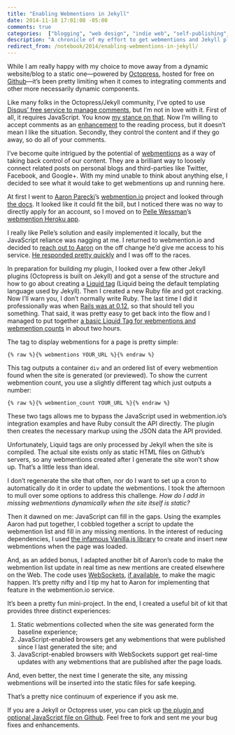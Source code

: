 ```yaml
---
title: "Enabling Webmentions in Jekyll"
date: 2014-11-18 17:01:08 -05:00
comments: true
categories:  ["blogging", "web design", "indie web", "self-publishing", "decentralization"]
description: "A chronicle of my effort to get webmentions and Jekyll playing nicely together."
redirect_from: /notebook/2014/enabling-webmentions-in-jekyll/
---
```


While I am really happy with my choice to move away from a dynamic website/blog to a static one—powered by [Octopress](http://octopress.org/), hosted for free on [Github](https://github.com)—it’s been pretty limiting when it comes to integrating comments and other more necessarily dynamic components.

<!-- more -->

Like many folks in the Octopress/Jekyll community, I’ve opted to use [Disqus’ free service to manage comments](https://disqus.com/websites/), but I’m not in love with it. First of all, it requires JavaScript. You know [my stance on that](/notebook/2014/a-fundamental-disconnect/). Now I’m willing to accept comments as an [enhancement](https://en.wikipedia.org/wiki/Progressive_enhancement) to the reading process, but it doesn’t mean I like the situation. Secondly, they control the content and if they go away, so do all of your comments.

I’ve become quite intrigued by the potential of [webmentions](http://indiewebcamp.com/webmention) as a way of taking back control of our content. They are a brilliant way to loosely connect related posts on personal blogs and third-parties like Twitter, Facebook, and Google+. With my mind unable to think about anything else, I decided to see what it would take to get webmentions up and running here.

At first I went to [Aaron Parecki](http://aaronparecki.com/)’s [webmention.io](http://webmention.io) project and looked through [the docs](https://github.com/aaronpk/webmention.io/blob/master/README.md). It looked like it could fit the bill, but I noticed there was no way to directly apply for an account, so I moved on to [Pelle Wessman](http://voxpelli.com/)’s [webmention Heroku app](https://webmention.herokuapp.com/).

I really like Pelle’s solution and easily implemented it locally, but the JavaScript reliance was nagging at me. I returned to webmention.io and decided to [reach out to Aaron](https://twitter.com/aarongustafson/status/534394789152948224) on the off change he’d give me access to his service. [He responded pretty quickly](https://twitter.com/aaronpk/status/534398408815964160) and I was off to the races.

In preparation for building my plugin, I looked over a few other Jekyll plugins (Octopress is built on Jekyll) and got a sense of the structure and how to go about creating a [Liquid tag](https://github.com/Shopify/liquid/wiki/Liquid-for-Programmers#create-your-own-tags) (Liquid being the default templating language used by Jekyll). Then I created a new Ruby file and got cracking. Now I’ll warn you, I don’t normally write Ruby. The last time I did it professionally was when [Rails was at 0.12](https://github.com/rails/rails/tree/v0.12.0), so that should tell you something. That said, it was pretty easy to get back into the flow and I managed to put together [a basic Liquid Tag for webmentions and webmention counts](https://github.com/aarongustafson/jekyll-webmention_io) in about two hours.

The tag to display webmentions for a page is pretty simple:

```liquid
{% raw %}{% webmentions YOUR_URL %}{% endraw %}
```

This tag outputs a container `div` and an ordered list of every webmention found when the site is generated (or previewed). To show the current webmention count, you use a slightly different tag which just outputs a number:

```liquid
{% raw %}{% webmention_count YOUR_URL %}{% endraw %}
```

These two tags allows me to bypass the JavaScript used in webmention.io’s integration examples and have Ruby consult the API directly. The plugin then creates the necessary markup using the JSON data the API provided.

Unfortunately, Liquid tags are only processed by Jekyll when the site is compiled. The actual site exists only as static HTML files on Github’s servers, so any webmentions created after I generate the site won’t show up. That’s a little less than ideal.

I don’t regenerate the site that often, nor do I want to set up a cron to automatically do it in order to update the webmentions. I took the afternoon to mull over some options to address this challenge. _How do I add in missing webmentions dynamically when the site itself is static?_

Then it dawned on me: JavaScript can fill in the gaps. Using the examples Aaron had put together, I cobbled together a script to update the webmention list and fill in any missing mentions. In the interest of reducing dependencies, I used [the infamous Vanilla.js library](http://vanilla-js.com) to create and insert new webmentions when the page was loaded.

And, as an added bonus, I adapted another bit of Aaron’s code to make the webmention list update in real time as new mentions are created elsewhere on the Web. The code uses [WebSockets](http://www.w3.org/TR/websockets/), [if available](http://caniuse.com/#feat=websockets), to make the magic happen. It’s pretty nifty and I tip my hat to Aaron for implementing that feature in the webmention.io service.

It’s been a pretty fun mini-project. In the end, I created a useful bit of kit that provides three distinct experiences:

1. Static webmentions collected when the site was generated form the baseline experience;
2. JavaScript-enabled browsers get any webmentions that were published since I last generated the site; and
3. JavaScript-enabled browsers with WebSockets support get real-time updates with any webmentions that are published after the page loads.

And, even better, the next time I generate the site, any missing webmentions will be inserted into the static files for safe keeping.

That’s a pretty nice continuum of experience if you ask me.

If you are a Jekyll or Octopress user, you can pick up [the plugin and optional JavaScript file on Github](https://github.com/aarongustafson/jekyll-webmention_io). Feel free to fork and sent me your bug fixes and enhancements.
